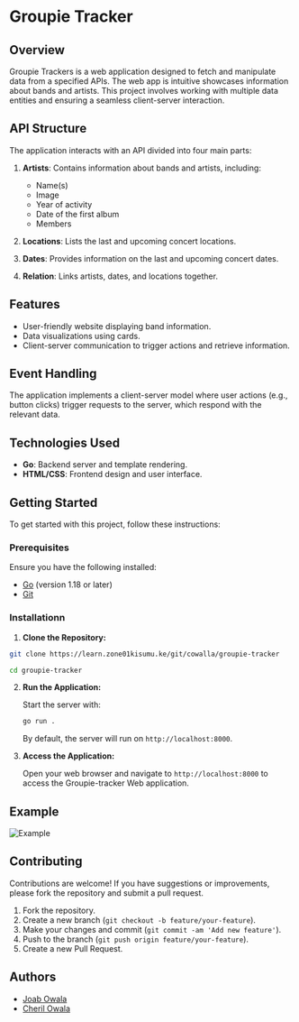 # Groupie Tracker

## Overview

Groupie Trackers is a web application designed to fetch and manipulate data from a specified APIs. The web app is intuitive showcases information about bands and artists. This project involves working with multiple data entities and ensuring a seamless client-server interaction.

## API Structure

The application interacts with an API divided into four main parts:

1. **Artists**: Contains information about bands and artists, including:
   - Name(s)
   - Image
   - Year of activity
   - Date of the first album
   - Members

2. **Locations**: Lists the last and upcoming concert locations.

3. **Dates**: Provides information on the last and upcoming concert dates.

4. **Relation**: Links artists, dates, and locations together.

## Features

- User-friendly website displaying band information.
- Data visualizations using cards.
- Client-server communication to trigger actions and retrieve information.

## Event Handling

The application implements a client-server model where user actions (e.g., button clicks) trigger requests to the server, which respond with the relevant data. 

## Technologies Used

- **Go**: Backend server and template rendering.
- **HTML/CSS**: Frontend design and user interface.

## Getting Started

To get started with this project, follow these instructions:

### Prerequisites

Ensure you have the following installed:
- [Go](https://golang.org/dl/) (version 1.18 or later)
- [Git](https://git-scm.com/book/en/v2/Getting-Started-Installing-Git)

### Installationn

1. **Clone the Repository:**

```bash
git clone https://learn.zone01kisumu.ke/git/cowalla/groupie-tracker
```
```bash
cd groupie-tracker
```
2. **Run the Application:**

    Start the server with:

    ```bash
    go run .
    ```

    By default, the server will run on `http://localhost:8000`.

3. **Access the Application:**

    Open your web browser and navigate to `http://localhost:8000` to access the Groupie-tracker Web application.

## Example
![Example](assets/groupie-tracker.gif)

## Contributing

Contributions are welcome! If you have suggestions or improvements, please fork the repository and submit a pull request.

1. Fork the repository.
2. Create a new branch (`git checkout -b feature/your-feature`).
3. Make your changes and commit (`git commit -am 'Add new feature'`).
4. Push to the branch (`git push origin feature/your-feature`).
5. Create a new Pull Request.

## Authors

- [Joab Owala](https://github.com/jowala)
- [Cheril Owala](https://github.com/cowalla)
